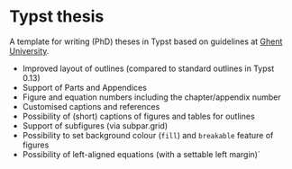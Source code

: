 # Typst thesis

A template for writing (PhD) theses in Typst based on guidelines at [Ghent University](https://www.ugent.be/en).

- Improved layout of outlines (compared to standard outlines in Typst 0.13)
- Support of Parts and Appendices
- Figure and equation numbers including the chapter/appendix number
- Customised captions and references
- Possibility of (short) captions of figures and tables for outlines
- Support of subfigures (via subpar.grid)
- Possibility to set background colour (`fill`) and `breakable` feature of figures
- Possibility of left-aligned equations (with a settable left margin)`
